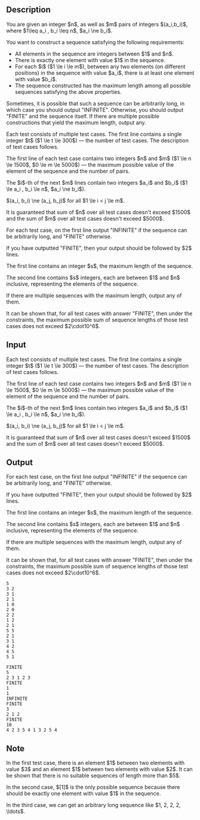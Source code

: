 ## Description

<div><p>You are given an integer $n$, as well as $m$ pairs of integers $(a_i,b_i)$, where $1\leq a_i , b_i \leq n$, $a_i \ne b_i$.</p><p>You want to construct a sequence satisfying the following requirements:</p><ul> <li> All elements in the sequence are integers between $1$ and $n$. </li><li> There is exactly one element with value $1$ in the sequence. </li><li> For each $i$ ($1 \le i \le m$), between any two elements (on different positions) in the sequence with value $a_i$, there is at least one element with value $b_i$. </li><li> The sequence constructed has the <span class="tex-font-style-bf">maximum</span> length among all possible sequences satisfying the above properties. </li></ul><p>Sometimes, it is possible that such a sequence can be arbitrarily long, in which case you should output "<span class="tex-font-style-tt">INFINITE</span>". Otherwise, you should output "<span class="tex-font-style-tt">FINITE</span>" and the sequence itself. If there are multiple possible constructions that yield the maximum length, output any.</p></div><div class="input-specification"><p>Each test consists of multiple test cases. The first line contains a single integer $t$ ($1 \le t \le 300$) — the number of test cases. The description of test cases follows.</p><p>The first line of each test case contains two integers $n$ and $m$ ($1 \le n \le 1500$, $0 \le m \le 5000$) — the maximum possible value of the element of the sequence and the number of pairs.</p><p>The $i$-th of the next $m$ lines contain two integers $a_i$ and $b_i$ ($1 \le a_i , b_i \le n$, $a_i \ne b_i$).</p><p>$(a_i, b_i) \ne (a_j, b_j)$ for all $1 \le i &lt; j \le m$.</p><p>It is guaranteed that sum of $n$ over all test cases doesn't exceed $1500$ and the sum of $m$ over all test cases doesn't exceed $5000$.</p></div><div class="output-specification"><p>For each test case, on the first line output "<span class="tex-font-style-tt">INFINITE</span>" if the sequence can be arbitrarily long, and "<span class="tex-font-style-tt">FINITE</span>" otherwise.</p><p>If you have outputted "<span class="tex-font-style-tt">FINITE</span>", then your output should be followed by $2$ lines.</p><p>The first line contains an integer $s$, the maximum length of the sequence.</p><p>The second line contains $s$ integers, each are between $1$ and $n$ inclusive, representing the elements of the sequence.</p><p>If there are multiple sequences with the maximum length, output any of them.</p><p>It can be shown that, for all test cases with answer "<span class="tex-font-style-tt">FINITE</span>", then under the constraints, the maximum possible sum of sequence lengths of those test cases does not exceed $2\cdot10^6$.</p></div>

## Input

<p>Each test consists of multiple test cases. The first line contains a single integer $t$ ($1 \le t \le 300$) — the number of test cases. The description of test cases follows.</p><p>The first line of each test case contains two integers $n$ and $m$ ($1 \le n \le 1500$, $0 \le m \le 5000$) — the maximum possible value of the element of the sequence and the number of pairs.</p><p>The $i$-th of the next $m$ lines contain two integers $a_i$ and $b_i$ ($1 \le a_i , b_i \le n$, $a_i \ne b_i$).</p><p>$(a_i, b_i) \ne (a_j, b_j)$ for all $1 \le i &lt; j \le m$.</p><p>It is guaranteed that sum of $n$ over all test cases doesn't exceed $1500$ and the sum of $m$ over all test cases doesn't exceed $5000$.</p>

## Output

<p>For each test case, on the first line output "<span class="tex-font-style-tt">INFINITE</span>" if the sequence can be arbitrarily long, and "<span class="tex-font-style-tt">FINITE</span>" otherwise.</p><p>If you have outputted "<span class="tex-font-style-tt">FINITE</span>", then your output should be followed by $2$ lines.</p><p>The first line contains an integer $s$, the maximum length of the sequence.</p><p>The second line contains $s$ integers, each are between $1$ and $n$ inclusive, representing the elements of the sequence.</p><p>If there are multiple sequences with the maximum length, output any of them.</p><p>It can be shown that, for all test cases with answer "<span class="tex-font-style-tt">FINITE</span>", then under the constraints, the maximum possible sum of sequence lengths of those test cases does not exceed $2\cdot10^6$.</p>





```input1|2,3,4,6,10,11,12,13,14,15
5
3 2
3 1
2 1
1 0
2 0
2 2
1 2
2 1
5 5
2 1
3 1
4 2
4 5
5 1
```




```output1
FINITE
5
2 3 1 2 3 
FINITE
1
1 
INFINITE
FINITE
3
2 1 2 
FINITE
10
4 2 3 5 4 1 3 2 5 4
```



## Note

<p>In the first test case, there is an element $1$ between two elements with value $3$ and an element $1$ between two elements with value $2$. It can be shown that there is no suitable sequences of length more than $5$.</p><p>In the second case, $[1]$ is the only possible sequence because there should be exactly one element with value $1$ in the sequence.</p><p>In the third case, we can get an arbitrary long sequence like $1, 2, 2, 2, \ldots$.</p>
